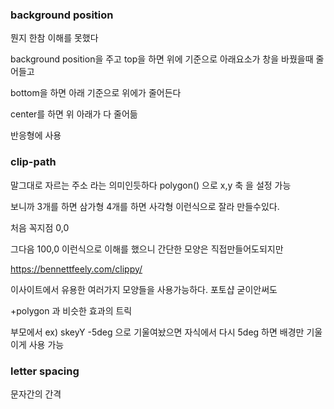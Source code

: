 ### background position

뭔지 한참 이해를 못했다

background position을 주고 top을 하면 위에 기준으로 아래요소가 창을 바꿨을때 줄어들고

bottom을 하면 아래 기준으로 위에가 줄어든다

center를 하면 위 아래가 다 줄어듦

반응형에 사용

### clip-path

말그대로 자르는 주소 라는 의미인듯하다
polygon() 으로 x,y 축 을 설정 가능

보니까 3개를 하면 삼가형 4개를 하면 사각형 이런식으로 잘라 만들수있다.

처음 꼭지점 0,0

그다음 100,0 이런식으로 이해를 했으니 간단한 모양은 직접만들어도되지만

https://bennettfeely.com/clippy/

이사이트에서 유용한 여러가지 모양들을 사용가능하다. 포토샵 굳이안써도

+polygon 과 비슷한 효과의 트릭

부모에서 ex) skeyY -5deg 으로 기울여놨으면 자식에서 다시 5deg 하면 배경만 기울이게 사용 가능

### letter spacing

문자간의 간격

